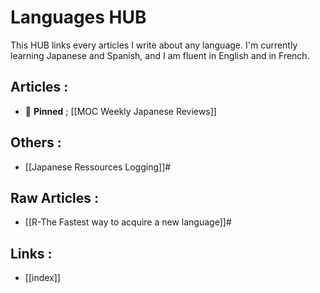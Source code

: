 # Languages HUB

This HUB links every articles I write about any language. I'm currently learning Japanese and Spanish, and I am fluent in English and in French.

## Articles :
- 📌 **Pinned** ; [[MOC Weekly Japanese Reviews]]
## Others :
- [[Japanese Ressources Logging]]#
## Raw Articles :
- [[R-The Fastest way to acquire a new language]]#

## Links :
- [[index]]